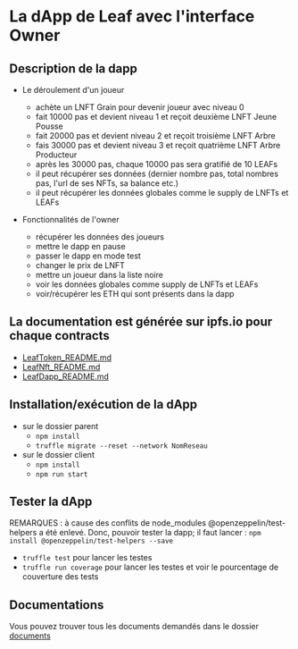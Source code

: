 # La dApp de Leaf avec l'interface Owner

## Description de la dapp
- Le déroulement d'un joueur
  - achète un LNFT Grain pour devenir joueur avec niveau 0
  - fait 10000 pas et devient niveau 1 et reçoit deuxième LNFT Jeune Pousse
  - fait 20000 pas et devient niveau 2 et reçoit troisième LNFT Arbre
  - fais 30000 pas et devient niveau 3 et reçoit quatrième LNFT Arbre Producteur
  - après les 30000 pas, chaque 10000 pas sera gratifié de 10 LEAFs
  - il peut récupérer ses données (dernier nombre pas, total nombres pas, l'url de ses NFTs, sa balance etc.)
  - il peut récupérer les données globales comme le supply de LNFTs et LEAFs
 
- Fonctionnalités de l'owner
  - récupérer les données des joueurs
  - mettre le dapp en pause
  - passer le dapp en mode test
  - changer le prix de LNFT
  - mettre un joueur dans la liste noire
  - voir les données globales comme supply de LNFTs et LEAFs
  - voir/récupérer les ETH qui sont présents dans la dapp

## La documentation est générée sur ipfs.io pour chaque contracts
- [LeafToken_README.md](https://ipfs.io/ipfs/QmQrJhTsEgLgkqSL3nhSLFqceXJczfZzSfTy3NMsWhQdEn)
- [LeafNft_README.md](https://ipfs.io/ipfs/QmdoCigjx7EiGb1wid6BHmaZk9iqwWq3qoR6PxwVEatH3W)
- [LeafDapp_README.md](https://ipfs.io/ipfs/QmfYCzzauCN6iYpsvHAJ74WisGv6HWVZcTqz2WRyqUFYkK)

## Installation/exécution de la dApp
- sur le dossier parent
  - `npm install`
  - `truffle migrate --reset --network NomReseau`
- sur le dossier client
  - `npm install`
  - `npm run start`
  
## Tester la dApp
REMARQUES : à cause des conflits de node_modules @openzeppelin/test-helpers a été enlevé. Donc, pouvoir tester la dapp; il faut lancer :
  `npm install @openzeppelin/test-helpers --save`
  
- `truffle test` pour lancer les testes
- `truffle run coverage` pour lancer les testes et voir le pourcentage de couverture des tests

## Documentations 
Vous pouvez trouver tous les documents demandés dans le dossier [documents](https://github.com/Play2Plant/leaf_owner/tree/main/documents)
